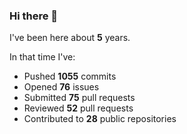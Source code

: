 ### Hi there 👋

I've been here about **5** years.

In that time I've:

- Pushed **1055** commits
- Opened **76** issues
- Submitted **75** pull requests
- Reviewed **52** pull requests
- Contributed to **28** public repositories

<!-- ![My scrobbles](https://lastfm-recently-played.vercel.app/api?user=dotdub) -->
